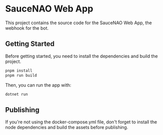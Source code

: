# SauceNAO Web App

This project contains the source code for the SauceNAO Web App, the webhook for the bot.

## Getting Started

Before getting started, you need to install the dependencies and build the project.

```bash
pnpm install
pnpm run build
```

Then, you can run the app with:

```bash
dotnet run
```

## Publishing

If you're not using the docker-compose.yml file, don't forget to install the node dependencies and build the assets before publishing.
